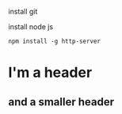 install git

install node js

    npm install -g http-server

# I'm a header

## and a smaller header